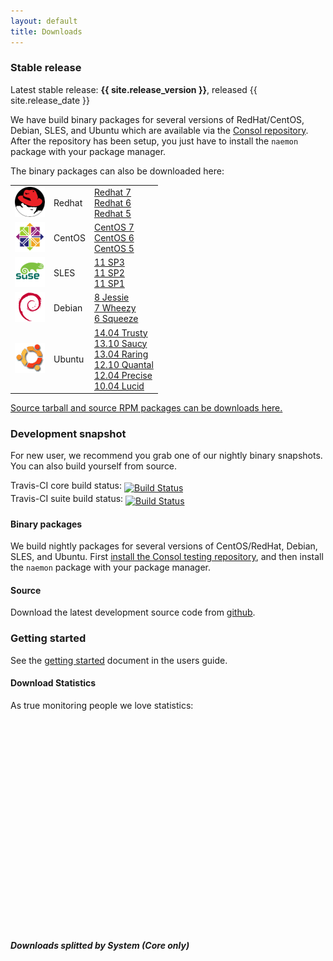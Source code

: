 ```yaml
---
layout: default
title: Downloads
---
```


### Stable release

<div class="alert alert-success"><i class="glyphicon glyphicon-download-alt"></i> Latest stable release: <b>{{ site.release_version }}</b>, released {{ site.release_date }}</div>

We have build binary packages for several versions of RedHat/CentOS, Debian, SLES, and Ubuntu which are available
via the [Consol repository](http://labs.consol.de/repo/stable/). After the repository has been setup, you just
have to  install the `naemon` package with your package manager.

The binary packages can also be downloaded here:

<table>
 <tr>
   <td><img src="../images/redhat.png"></td>
   <td>Redhat</td>
   <td>
        <a href="http://labs.consol.de/naemon/release/v{{ site.release_version }}/rhel7/">Redhat 7</a><br>
        <a href="http://labs.consol.de/naemon/release/v{{ site.release_version }}/rhel6/">Redhat 6</a><br>
        <a href="http://labs.consol.de/naemon/release/v{{ site.release_version }}/rhel5/">Redhat 5</a>
   </td>
 </tr>
 <tr>
   <td><img src="../images/centos.png"></td>
   <td>CentOS</td>
   <td>
        <a href="http://labs.consol.de/naemon/release/v{{ site.release_version }}/rhel7/">CentOS 7</a><br>
        <a href="http://labs.consol.de/naemon/release/v{{ site.release_version }}/rhel6/">CentOS 6</a><br>
        <a href="http://labs.consol.de/naemon/release/v{{ site.release_version }}/rhel5/">CentOS 5</a>
   </td>
 </tr>
 <tr>
   <td><img src="../images/sles.jpg"></td>
   <td>SLES</td>
   <td>
        <a href="http://labs.consol.de/naemon/release/v{{ site.release_version }}/sles11sp3/">11 SP3</a><br>
        <a href="http://labs.consol.de/naemon/release/v{{ site.release_version }}/sles11sp2/">11 SP2</a><br>
        <a href="http://labs.consol.de/naemon/release/v{{ site.release_version }}/sles11sp1/">11 SP1</a>
   </td>
 </tr>
 <tr>
   <td><img src="../images/debian.png"></td>
   <td>Debian</td>
   <td>
        <a href="http://labs.consol.de/naemon/release/v{{ site.release_version }}/debian8/">8 Jessie</a><br>
        <a href="http://labs.consol.de/naemon/release/v{{ site.release_version }}/debian7/">7 Wheezy</a><br>
        <a href="http://labs.consol.de/naemon/release/v{{ site.release_version }}/debian6/">6 Squeeze</a>
   </td>
 </tr>
 <tr>
   <td><img src="../images/ubuntu.png"></td>
   <td>Ubuntu</td>
   <td>
        <a href="http://labs.consol.de/naemon/release/v{{ site.release_version }}/ubuntu13.10/">14.04 Trusty</a><br>
        <a href="http://labs.consol.de/naemon/release/v{{ site.release_version }}/ubuntu13.10/">13.10 Saucy</a><br>
        <a href="http://labs.consol.de/naemon/release/v{{ site.release_version }}/ubuntu13.04/">13.04 Raring</a><br>
        <a href="http://labs.consol.de/naemon/release/v{{ site.release_version }}/ubuntu12.10/">12.10 Quantal</a><br>
        <a href="http://labs.consol.de/naemon/release/v{{ site.release_version }}/ubuntu12.04/">12.04 Precise</a><br>
        <a href="http://labs.consol.de/naemon/release/v{{ site.release_version }}/ubuntu10.04/">10.04 Lucid</a>
   </td>
 </tr>
</table>

<a href="http://labs.consol.de/naemon/release/v{{ site.release_version }}/src/">Source tarball and source RPM packages can be downloads here.</a>

<a name="development_snapshot"></a>

### Development snapshot
For new user, we recommend you grab one of our nightly binary snapshots. You can also build yourself from source.

Travis-CI core build status: <a href="https://travis-ci.org/naemon/naemon-core"><img style="vertical-align:sub;" src="https://travis-ci.org/naemon/naemon-core.png?branch=master" alt="Build Status"></a><br />
Travis-CI suite build status: <a href="https://travis-ci.org/naemon/naemon"><img style="vertical-align:sub;" src="https://travis-ci.org/naemon/naemon.png?branch=master" alt="Build Status"></a>

#### Binary packages
We build nightly packages for several versions of CentOS/RedHat, Debian, SLES, and Ubuntu. First [install the Consol testing repository](http://labs.consol.de/repo/testing/), and then install the `naemon` package with your package manager.

#### Source
Download the latest development source code from [github](http://github.com/naemon/naemon).

### Getting started

See the [getting started](/documentation/usersguide/toc.html#getting_started) document in the users guide.

#### Download Statistics
As true monitoring people we love statistics:

<style type="text/css">
.yaxisLabel {
  left: -20px;
  top: 50%;
  -ms-filter: "progid:DXImageTransform.Microsoft.Matrix(M11=-0.00000000, M12=1.00000000, M21=-1.00000000, M22=-0.00000000,sizingMethod='auto expand')";
  filter: flipv() fliph(); writing-mode: tb-rl; /* IE < 9 */
  -webkit-transform: rotate(-90.0deg);  /* Safari 3.1+, Chrome */
  -moz-transform: rotate(-90.0deg);  /* Firefox 3.5-15 */
  -ms-transform: rotate(-90.0deg);  /* IE9+ */
  -o-transform: rotate(-90.0deg);  /* Opera 10.5-12.00 */
  transform: rotate(-90.0deg);
}
.axisLabel {
  font-size: 12px;
  position: absolute;
  text-align: center;
}
DIV.legend TD {
  border: 0;
}
</style>
<div id="downloadstats" style="width:1000px; height: 300px;"></div>
<br><br>

##### Downloads splitted by System (Core only)
<div id="downloadstats_pkg" style="width:400px; height: 270px;"></div>
<script language="javascript" type="text/javascript" src="/ressources/flot/jquery.flot.min.js"></script>
<script language="javascript" type="text/javascript" src="/ressources/flot/jquery-flot-dashes.js"></script>
<script language="javascript" type="text/javascript" src="/ressources/flot/jquery.flot.pie.min.js"></script>
<script language="javascript" type="text/javascript" src="http://labs.consol.de/naemon/downloadstats.js"></script>
<script type="text/javascript">
function extract_data(name, ticks, stats) {
    var data = [];
    jQuery.each(ticks, function(nr, tick) {
        var tmp   = tick[1].split("-");
        var year  = tmp[0];
        var month = tmp[1];
        var value = 0;
        if(stats[year][month][name] != undefined) {
            value = stats[year][month][name];
        }
        data.push([tick[0], value]);
    });
    return(data);
}

function extract_data_current_month(pattern, month) {
    var sum = 0;
    var tmp   = month.split("-");
    var year  = tmp[0];
    var month = tmp[1];
    jQuery.each(pattern, function(x, p) {
        var re = new RegExp(p);
        for(var key in download_stats[year][month]) {
            if(key.search(re) != -1) {
                sum += download_stats[year][month][key];
            }
        }
    });
    return sum;
}

function labelFormatter(label, series) {
    return "<div style='font-size:8pt; text-align:center; padding:2px; color:white;'>" + label + "<br/>" + Math.round(series.percent) + "%</div>";
}


jQuery(document).ready(function() {
    var months = [];
    jQuery.each(download_stats, function(year, data) {
        jQuery.each(download_stats[year], function(month, data) {
            months.push(year+"-"+month);
        });
    });
    var ticks = [];
    months = months.sort();
    jQuery.each(months, function(nr, month) {
        ticks.push([nr, month]);
    });

    var d1 = { label: "Core",           data: extract_data("naemon-core",       ticks, download_stats) };
    var d2 = { label: "Thruk",          data: extract_data("naemon-thruk",      ticks, download_stats) };
    var d3 = { label: "Livestatus",     data: extract_data("naemon-livestatus", ticks, download_stats) };
    var d4 = { label: "Source-Tarball", data: extract_data("naemon-source",     ticks, download_stats) };
    var series = [d1,d2,d3,d4];

    // estimates
    var today  = new Date();
    var day    = today.getDate();
    var days   = new Date(today.getFullYear(), today.getMonth()+1, 0).getDate();
    if(day != days && day > 1) {
        var factor = days / day;
        var d5 = { label: "", data: [d1.data[d1.data.length-2],  [d1.data.length-1, d1.data[d1.data.length-1][1]*factor ]], dashes: { show: true } };
        var d6 = { label: "", data: [d2.data[d2.data.length-2],  [d2.data.length-1, d2.data[d2.data.length-1][1]*factor ]], dashes: { show: true } };
        var d7 = { label: "", data: [d3.data[d3.data.length-2],  [d3.data.length-1, d3.data[d3.data.length-1][1]*factor ]], dashes: { show: true } };
        var d8 = { label: "", data: [d4.data[d4.data.length-2],  [d4.data.length-1, d4.data[d4.data.length-1][1]*factor ]], dashes: { show: true } };
        series.push(d5,d6,d7,d8);
    }

    jQuery.plot("#downloadstats", series,{
        colors: ['#CB514D', '#4CA251', '#AFD9F7', '#EDBF4B','#CB514D', '#4CA251', '#AFD9F7', '#EDBF4B'],
        lines: {
            fill:        false,
            steps:       false,
            fillColor: { colors: [ { opacity: 0.6 }, { opacity: 0.9 } ] }
        },
        xaxis:  { ticks: ticks },
        legend: { position: 'nw' },
        grid: {
            margin:  { left: 20 },
            hoverable: true,
            clickable: true
        }
    });
    var yaxisLabel = $("<div class='axisLabel yaxisLabel'></div>")
                    .text("Downloads")
                    .appendTo("#downloadstats");
    yaxisLabel.css("margin-top", yaxisLabel.width() / 2 - 20);

    jQuery("<div id='tooltip'></div>").css({
        position: "absolute",
        display:  "none",
        border:   "1px solid #fdd",
        padding:  "2px",
        opacity:   0.80
    }).appendTo("body");
    jQuery("#downloadstats").bind("plothover", function (event, pos, item) {
        if (item) {
            jQuery("#tooltip").html(item.series.label+": " + item.datapoint[1] + " downloads in " + ticks[item.datapoint[0]][1])
                              .css({top: item.pageY+5, left: item.pageX+5, "background-color": "#fee"})
                              .fadeIn(200);
        } else {
            $("#tooltip").hide();
        }
    });


    var cur_month = ticks[ticks.length-1][1];
    var data = [{
        label: 'Redhat5',
        data: extract_data_current_month(['naemon-core-rhel5'], cur_month),
        color: '#CA8F42'
    }, {
        label: 'Redhat6',
        data: extract_data_current_month(['naemon-core-rhel6'], cur_month),
        color: '#DBAD72'
    }, {
        label: 'SLES11',
        data: extract_data_current_month(['naemon-core-sles11'], cur_month),
        color: '#D9A88F'
    }, {
        label: 'Debian7',
        data: extract_data_current_month(['naemon-core-debian7'], cur_month),
        color: '#AAD1B7'
    }, {
        label: 'Debian8',
        data: extract_data_current_month(['naemon-core-debian8'], cur_month),
        color: '#4B8C61'
    }, {
        label: 'Ubuntu 12',
        data: extract_data_current_month(['naemon-core-ubuntu12'], cur_month),
        color: '#12AD2A'
    }, {
        label: 'Ubuntu 13',
        data: extract_data_current_month(['naemon-core-ubuntu13'], cur_month),
        color: '#63D13E'
    }, {
        label: 'Ubuntu 14',
        data: extract_data_current_month(['naemon-core-ubuntu14'], cur_month),
        color: '#51CB51'
    }];
    jQuery.plot('#downloadstats_pkg', data, {
        series: {
            pie: {
                show:   true,
                radius: 1,
                tilt:   0.7,
                shadow: {
                    alpha: 0.02,
                    left: 15,
                    top: 5
                },
                label: {
                    show:         true,
                    radius:       1,
                    formatter:    labelFormatter,
                    background: { opacity: 0.8 }
                },
                combine: {
                    color:    '#999',
                    threshold: 0.03
                }
            }
        },
        legend: { show: false },
        grid:   { hoverable: true }
    });
    jQuery("#downloadstats_pkg").bind("plothover", function (event, pos, item) {
        if (item) {
            jQuery("#tooltip").html(item.series.label+": " + item.datapoint[1][0][1] + " downloads in " + cur_month + ' = '+ Math.round(item.series.percent) + ' %')
                              .css({top: pos.pageY+5, left: pos.pageX+5, "background-color": item.series.color})
                              .fadeIn(200);
        } else {
            $("#tooltip").hide();
        }
    });

});
</script>
